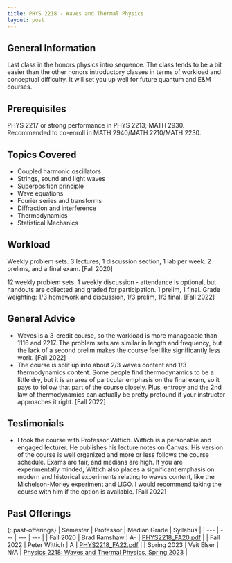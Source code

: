 ```yaml
---
title: PHYS 2218 - Waves and Thermal Physics
layout: post
---
```


<link rel="stylesheet" href="/main.css">

## General Information

Last class in the honors physics intro sequence. The class tends to be a bit easier than the other honors introductory classes in terms of workload and conceptual difficulty. It will set you up well for future quantum and E&M courses.

## Prerequisites

PHYS 2217 or strong performance in PHYS 2213; MATH 2930. Recommended to co-enroll in MATH 2940/MATH 2210/MATH 2230.

## Topics Covered

  - Coupled harmonic oscillators
  - Strings, sound and light waves
  - Superposition principle
  - Wave equations
  - Fourier series and transforms
  - Diffraction and interference
  - Thermodynamics
  - Statistical Mechanics

## Workload
Weekly problem sets. 3 lectures, 1 discussion section, 1 lab per week. 2 prelims, and a final exam. [Fall 2020]

12 weekly problem sets. 1 weekly discussion - attendance is optional, but handouts are collected and graded for participation. 1 prelim, 1 final. Grade weighting: 1/3 homework and discussion, 1/3 prelim, 1/3 final. [Fall 2022]

## General Advice

  - Waves is a 3-credit course, so the workload is more manageable than 1116 and 2217. The problem sets are similar in length and frequency, but the lack of a second prelim makes the course feel like significantly less work. [Fall 2022] 
  - The course is split up into about 2/3 waves content and 1/3 thermodynamics content. Some people find thermodynamics to be a little dry, but it is an area of particular emphasis on the final exam, so it pays to follow that part of the course closely. Plus, entropy and the 2nd law of thermodynamics can actually be pretty profound if your instructor approaches it right. [Fall 2022]
## Testimonials
  - I took the course with Professor Wittich.  Wittich is a personable and engaged lecturer. He publishes his lecture notes on Canvas. His version of the course is well organized and more or less follows the course schedule. Exams are fair, and medians are high. If you are experimentally minded, Wittich also places a significant emphasis on modern and historical experiments relating to waves content, like the Michelson-Morley experiment and LIGO. I would recommend taking the course with him if the option is available. [Fall 2022]

## Past Offerings

{:.past-offerings}
| Semester | Professor | Median Grade | Syllabus |
| --- | --- | --- | --- |
| Fall 2020 | Brad Ramshaw | A- | <a href="/syllabi/PHYS2218_FA20.pdf">PHYS2218_FA20.pdf</a> |
| Fall 2022 | Peter Wittich | A | <a href="/syllabi/PHYS2218_FA22.pdf">PHYS2218_FA22.pdf</a> |
| Spring 2023 | Veit Elser | N/A | <a href="https://uuuuuu.lassp.cornell.edu/courses/physics_2218_waves_and_thermal_physics">Physics 2218: Waves and Thermal Physics, Spring 2023</a> |
